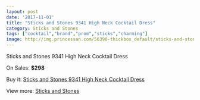 ```yaml
---
layout: post
date: '2017-11-01'
title: "Sticks and Stones 9341 High Neck Cocktail Dress"
category: Sticks and Stones
tags: ["cocktail","brand","prom","sticks","charming"]
image: http://img.princessan.com/56390-thickbox_default/sticks-and-stones-9341-high-neck-cocktail-dress.jpg
---
```

Sticks and Stones 9341 High Neck Cocktail Dress

On Sales: **$298**
<a href="https://www.princessan.com/en/sticks-and-stones/17239-sticks-and-stones-9341-high-neck-cocktail-dress.html"><amp-img layout="responsive" width="600" height="600" src="//img.princessan.com/56390-thickbox_default/sticks-and-stones-9341-high-neck-cocktail-dress.jpg" alt="Sticks and Stones 9341 High Neck Cocktail Dress 0" /></a>
<a href="https://www.princessan.com/en/sticks-and-stones/17239-sticks-and-stones-9341-high-neck-cocktail-dress.html"><amp-img layout="responsive" width="600" height="600" src="//img.princessan.com/56394-thickbox_default/sticks-and-stones-9341-high-neck-cocktail-dress.jpg" alt="Sticks and Stones 9341 High Neck Cocktail Dress 1" /></a>
<a href="https://www.princessan.com/en/sticks-and-stones/17239-sticks-and-stones-9341-high-neck-cocktail-dress.html"><amp-img layout="responsive" width="600" height="600" src="//img.princessan.com/56393-thickbox_default/sticks-and-stones-9341-high-neck-cocktail-dress.jpg" alt="Sticks and Stones 9341 High Neck Cocktail Dress 2" /></a>
<a href="https://www.princessan.com/en/sticks-and-stones/17239-sticks-and-stones-9341-high-neck-cocktail-dress.html"><amp-img layout="responsive" width="600" height="600" src="//img.princessan.com/56392-thickbox_default/sticks-and-stones-9341-high-neck-cocktail-dress.jpg" alt="Sticks and Stones 9341 High Neck Cocktail Dress 3" /></a>
<a href="https://www.princessan.com/en/sticks-and-stones/17239-sticks-and-stones-9341-high-neck-cocktail-dress.html"><amp-img layout="responsive" width="600" height="600" src="//img.princessan.com/56391-thickbox_default/sticks-and-stones-9341-high-neck-cocktail-dress.jpg" alt="Sticks and Stones 9341 High Neck Cocktail Dress 4" /></a>

Buy it: [Sticks and Stones 9341 High Neck Cocktail Dress](https://www.princessan.com/en/sticks-and-stones/17239-sticks-and-stones-9341-high-neck-cocktail-dress.html "Sticks and Stones 9341 High Neck Cocktail Dress")

View more: [Sticks and Stones](https://www.princessan.com/en/212-sticks-and-stones "Sticks and Stones")